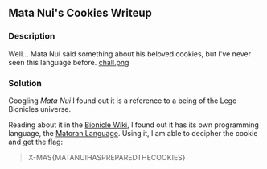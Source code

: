 ## Mata Nui's Cookies Writeup
### Description
Well... Mata Nui said something about his beloved cookies, but I've never seen this language before.
[chall.png](https://drive.google.com/file/d/1hns2INcX3NaaDfdn-tXt-Q4-C8vwLeAQ/view?usp=sharing)

### Solution

Googling *Mata Nui* I found out it is a reference to a being of the Lego Bionicles universe.

Reading about it in the [Bionicle Wiki](https://bionicle.fandom.com/wiki/Mata_Nui_(Being)), I found out it has its own programming language, the [Matoran Language](https://bionicle.fandom.com/wiki/Matoran_Language). Using it, I am able to decipher the cookie and get the flag:

> X-MAS{MATANUIHASPREPAREDTHECOOKIES}
